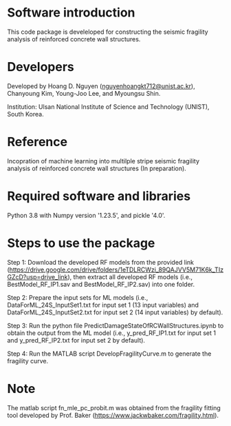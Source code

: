 # Software introduction

This code package is develeloped for constructing the seismic fragility analysis of reinforced concrete wall structures. 

# Developers

Developed by Hoang D. Nguyen (nguyenhoangkt712@unist.ac.kr), Chanyoung Kim, Young-Joo Lee, and Myoungsu Shin. 

Institution: Ulsan National Institute of Science and Technology (UNIST), South Korea.

# Reference

Incopration of machine learning  into multilple stripe seismic fragility analysis of reinforced concrete wall structures (In preparation).

# Required software and libraries

Python 3.8 with Numpy version '1.23.5', and pickle '4.0'.

# Steps to use the package

Step 1: Download the developed RF models from the provided link (https://drive.google.com/drive/folders/1eTDLRCWzi_89QAJVV5M71K6k_TIzGZcD?usp=drive_link), then extract all developed RF models (i.e., BestModel_RF_IP1.sav and BestModel_RF_IP2.sav) into one folder.

Step 2: Prepare the input sets for ML models (i.e., DataForML_24S_InputSet1.txt for input set 1 (13 input variables) and DataForML_24S_InputSet2.txt for input set 2 (14 input variables) by default).

Step 3: Run the python file PredictDamageStateOfRCWallStructures.ipynb to obtain the output from the ML model (i.e., y_pred_RF_IP1.txt for input set 1 and y_pred_RF_IP2.txt for input set 2 by default).

Step 4: Run the MATLAB script DevelopFragilityCurve.m to generate the fragility curve.

# Note

The matlab script fn_mle_pc_probit.m was obtained from the fragility fitting tool developed by Prof. Baker (https://www.jackwbaker.com/fragility.html).
